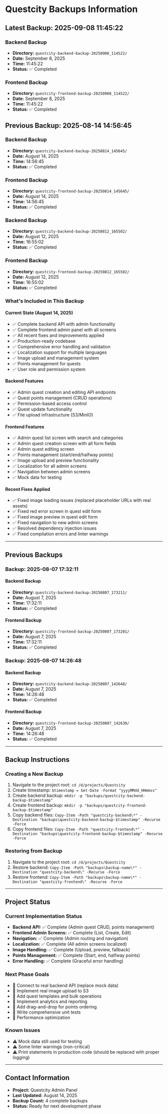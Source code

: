 # Questcity Backups Information

## Latest Backup: 2025-09-08 11:45:22

### Backend Backup
- **Directory:** `questcity-backend-backup-20250908_114522/`
- **Date:** September 8, 2025
- **Time:** 11:45:22
- **Status:** ✅ Completed

### Frontend Backup  
- **Directory:** `questcity-frontend-backup-20250908_114522/`
- **Date:** September 8, 2025
- **Time:** 11:45:22
- **Status:** ✅ Completed

## Previous Backup: 2025-08-14 14:56:45

### Backend Backup
- **Directory:** `questcity-backend-backup-20250814_145645/`
- **Date:** August 14, 2025
- **Time:** 14:56:45
- **Status:** ✅ Completed

### Frontend Backup  
- **Directory:** `questcity-frontend-backup-20250814_145645/`
- **Date:** August 14, 2025
- **Time:** 14:56:45
- **Status:** ✅ Completed

### Backend Backup
- **Directory:** `questcity-backend-backup-20250812_165502/`
- **Date:** August 12, 2025
- **Time:** 16:55:02
- **Status:** ✅ Completed

### Frontend Backup  
- **Directory:** `questcity-frontend-backup-20250812_165502/`
- **Date:** August 12, 2025
- **Time:** 16:55:02
- **Status:** ✅ Completed

### What's Included in This Backup

#### Current State (August 14, 2025)
- ✅ Complete backend API with admin functionality
- ✅ Complete frontend admin panel with all screens
- ✅ All recent fixes and improvements applied
- ✅ Production-ready codebase
- ✅ Comprehensive error handling and validation
- ✅ Localization support for multiple languages
- ✅ Image upload and management system
- ✅ Points management for quests
- ✅ User role and permission system

#### Backend Features
- ✅ Admin quest creation and editing API endpoints
- ✅ Quest points management (CRUD operations)
- ✅ Permission-based access control
- ✅ Quest update functionality
- ✅ File upload infrastructure (S3/MinIO)

#### Frontend Features
- ✅ Admin quest list screen with search and categories
- ✅ Admin quest creation screen with all form fields
- ✅ Admin quest editing screen
- ✅ Points management (start/end/halfway points)
- ✅ Image upload and preview functionality
- ✅ Localization for all admin screens
- ✅ Navigation between admin screens
- ✅ Mock data for testing

#### Recent Fixes Applied
- ✅ Fixed image loading issues (replaced placeholder URLs with real assets)
- ✅ Fixed red error screen in quest edit form
- ✅ Fixed image preview in quest edit form
- ✅ Fixed navigation to new admin screens
- ✅ Resolved dependency injection issues
- ✅ Fixed compilation errors and linter warnings

---

## Previous Backups

### Backup: 2025-08-07 17:32:11

#### Backend Backup
- **Directory:** `questcity-backend-backup-20250807_173211/`
- **Date:** August 7, 2025
- **Time:** 17:32:11
- **Status:** ✅ Completed

#### Frontend Backup  
- **Directory:** `questcity-frontend-backup-20250807_173201/`
- **Date:** August 7, 2025
- **Time:** 17:32:11
- **Status:** ✅ Completed

### Backup: 2025-08-07 14:26:48

#### Backend Backup
- **Directory:** `questcity-backend-backup-20250807_142648/`
- **Date:** August 7, 2025
- **Time:** 14:26:48
- **Status:** ✅ Completed

#### Frontend Backup  
- **Directory:** `questcity-frontend-backup-20250807_142630/`
- **Date:** August 7, 2025
- **Time:** 14:26:48
- **Status:** ✅ Completed

---

## Backup Instructions

### Creating a New Backup
1. Navigate to the project root: `cd /d/projects/Questcity`
2. Create timestamp: `$timestamp = Get-Date -Format "yyyyMMdd_HHmmss"`
3. Create backend backup: `mkdir -p "backups/questcity-backend-backup-$timestamp"`
4. Create frontend backup: `mkdir -p "backups/questcity-frontend-backup-$timestamp"`
5. Copy backend files: `Copy-Item -Path "questcity-backend\*" -Destination "backups\questcity-backend-backup-$timestamp" -Recurse -Force`
6. Copy frontend files: `Copy-Item -Path "questcity-frontend\*" -Destination "backups\questcity-frontend-backup-$timestamp" -Recurse -Force`

### Restoring from Backup
1. Navigate to the project root: `cd /d/projects/Questcity`
2. Restore backend: `Copy-Item -Path "backups\backup-name\*" -Destination "questcity-backend\" -Recurse -Force`
3. Restore frontend: `Copy-Item -Path "backups\backup-name\*" -Destination "questcity-frontend\" -Recurse -Force`

---

## Project Status

### Current Implementation Status
- **Backend API:** ✅ Complete (Admin quest CRUD, points management)
- **Frontend Admin Screens:** ✅ Complete (List, Create, Edit)
- **Navigation:** ✅ Complete (Admin routing and navigation)
- **Localization:** ✅ Complete (All admin screens localized)
- **Image Handling:** ✅ Complete (Upload, preview, fallback)
- **Points Management:** ✅ Complete (Start, end, halfway points)
- **Error Handling:** ✅ Complete (Graceful error handling)

### Next Phase Goals
- 🔄 Connect to real backend API (replace mock data)
- 🔄 Implement real image upload to S3
- 🔄 Add quest templates and bulk operations
- 🔄 Implement analytics and reporting
- 🔄 Add drag-and-drop for points ordering
- 🔄 Write comprehensive unit tests
- 🔄 Performance optimization

### Known Issues
- ⚠️ Mock data still used for testing
- ⚠️ Some linter warnings (non-critical)
- ⚠️ Print statements in production code (should be replaced with proper logging)

---

## Contact Information
- **Project:** Questcity Admin Panel
- **Last Updated:** August 14, 2025
- **Backup Count:** 4 complete backups
- **Status:** Ready for next development phase 